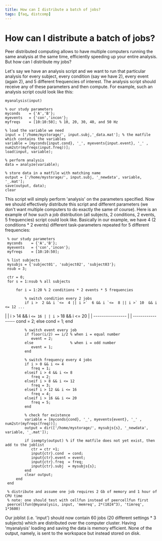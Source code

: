 ```yaml
---
title: How can I distribute a batch of jobs?
tags: [faq, distcomp]
---
```


# How can I distribute a batch of jobs?

Peer distributed computing allows to have multiple computers running the same analysis at the same time, efficiently speeding up your entire analysis. But how can I distribute my jobs?

Let's say we have an analysis script and we want to run that particular analysis for every subject, every condition (say we have 2), every event (again 2), and 5 different frequencies of interest. The analysis script should receive any of these parameters and then compute. For example, such an analysis script could look like this:

    myanalysis(input)

    % our study parameters
    myconds    = {'A','B'};
    myevents   = {'con','incon'};
    myfreqs    = [10:10:50]; % 10, 20, 30, 40, and 50 Hz

    % load the variable we need
    input = ['/home/mystorage/', input.subj,'_data.mat']; % the matfile which contains the variables
    variable = [myconds{input.cond}, '_', myevents{input.event}, '_' , num2str(myfreqs(input.freq))];
    load(input, variable);

    % perform analysis
    data = analyze(variable);

    % store data in a matfile with matching name
    output = ['/home/mystorage/', input.subj, '_newdata', variable, '_.mat'];
    save(output, data);
    clear

This script will simply perform 'analysis' on the parameters specified. Now we should effectively distribute this script and different parameters (we don't want multiple computers to do exactly the same of course). Here is an example of how such a job distribution (all subjects, 2 conditions, 2 events, 5 frequencies) script could look like. Basically in our example, we have 4 (2 conditions \* 2 events) different task-parameters repeated for 5 different frequencies:

     % our study parameters
     myconds    = {'A','B'};
     myevents   = {'con','incon'};
     myfreqs    = [10:10:50];

     % list subjects
     mysubjs = {'subject01', 'subject02', 'subject03'};
     nsub = 3;

     ctr = 0;
     for s = 1:nsub % all subjects

         for i = 1:20 % 2 conditions * 2 events * 5 frequencies

             % switch condition every 2 jobs
             if i >  2 && i `<=  4 || i >`  6 && i `<=  8 || i >` 10  && i <= 12 ...

| | i > 14 && i `<= 16 | | i >` 18 && i <= 20
| | ----------------- | | -----------------
cond = 2;
else
cond = 1;
end

             % switch event every job
             if floor(i/2) == i/2 % when i = equal number
                event = 2;
             else                 % when i = odd number
                event = 1;
             end

             % switch frequency every 4 jobs
             if i > 0 && i <= 4
                freq = 1;
             elseif i > 4 && i <= 8
                freq = 2;
             elseif i > 8 && i <= 12
                freq = 3;
             elseif i > 12 && i <= 16
                freq = 4;
             elseif i > 16 && i <= 20
                freq = 5;
             end

             % check for existence
             variable = [myconds{cond}, '_', myevents{event}, '_' , num2str(myfreqs(freq))];
             output = dir(['/home/mystorage/', mysubjs{s}, '_newdata', variable, '_.mat']);

             if isempty(output) % if the matfile does not yet exist, then add to the joblist
                ctr = ctr +1;
                input{ctr}.cond  = cond;
                input{ctr}.event = event;
                input{ctr}.freq  = freq;
                input{ctr}.subj  = mysubjs{s};
             end
             clear output;
         end
     end

     % distribute and assume one job requires 2 Gb of memory and 1 hour of CPU time
     % note: one should test with cellfun instead of peercellfun first
     peercellfun(@myanalysis, input, 'memreq', 2*(1024^3), 'timreq', 1*3600)

Our joblist (i.e. 'input') should now contain 60 jobs (20 different settings \* 3 subjects) which are distributed over the computer cluster. Having 'myanalysis' loading and saving the data is memory efficient. None of the output, namely, is sent to the workspace but instead stored on disk.
